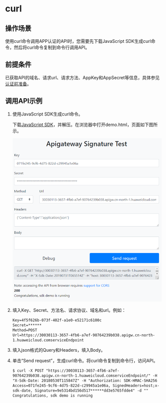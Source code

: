 # curl<a name="dayu_06_1013"></a>

## 操作场景<a name="zh-cn_topic_0184564544_section18586174761315"></a>

使用curl命令调用APP认证的API时，您需要先下载JavaScript SDK生成curl命令，然后将curl命令复制到命令行调用API。

## 前提条件<a name="zh-cn_topic_0184564544_section9546443152513"></a>

已获取API的域名、请求url、请求方法、AppKey和AppSecret等信息，具体参见[认证前准备](认证前准备.md#dayu_06_1003)。

## 调用API示例<a name="zh-cn_topic_0184564544_section18450652112514"></a>

1.  使用JavaScript SDK生成curl命令。

    下载[JavaScript SDK](https://obs.cn-north-1.myhuaweicloud.com/apig-sdk/ApiGateway-javascript-sdk.zip)，并解压。在浏览器中打开demo.html，页面如下图所示。

    ![](figures/zh-cn_image_0184564469.png)

2.  填入Key、Secret、方法名、请求协议、域名和url。例如：

    ```
    Key=4f5f626b-073f-402f-a1e0-e52171c6100c
    Secret=******
    Method=POST
    Url=https://30030113-3657-4fb6-a7ef-90764239b038.apigw.cn-north-1.huaweicloud.comserviceEndpoint
    ```

3.  填入json格式的Query和Headers，填入Body。
4.  单击“Send request”，生成curl命令。将curl命令复制到命令行，访问API。

    ```
    $ curl -X POST "https://30030113-3657-4fb6-a7ef-90764239b038.apigw.cn-north-1.huaweicloud.comserviceEndpoint/" -H "X-Sdk-Date: 20180530T115847Z" -H "Authorization: SDK-HMAC-SHA256 Access=071fe245-9cf6-4d75-822d-c29945a1e06a, SignedHeaders=host;x-sdk-date, Signature=9e5314bd156d517******dd3e5765fdde4" -d ""
    Congratulations, sdk demo is running
    ```


